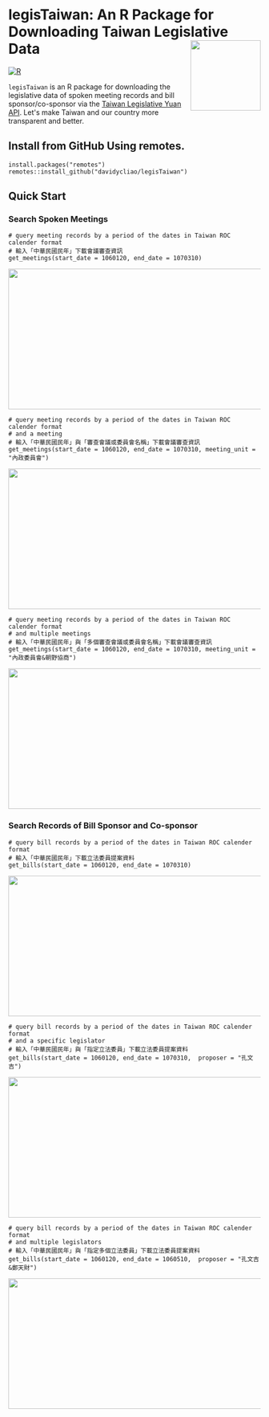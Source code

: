 # legisTaiwan: An R Package for Downloading Taiwan Legislative Data <img src="https://raw.githack.com/davidycliao/figures/master/hexsticker_tw.png" width="140" align="right" /> <br /> 

[![R](https://github.com/davidycliao/legisTaiwan/actions/workflows/r.yml/badge.svg)](https://github.com/davidycliao/legisTaiwan/actions/workflows/r.yml)

`legisTaiwan` is an R package for downloading the legislative data of spoken meeting records and bill sponsor/co-sponsor via the [Taiwan Legislative Yuan API](https://www.ly.gov.tw/Home/Index.aspx). Let's make Taiwan and our country more transparent and better. 




## Install from GitHub Using remotes.

```
install.packages("remotes")
remotes::install_github("davidycliao/legisTaiwan")
```

## Quick Start

### Search Spoken Meetings

```
# query meeting records by a period of the dates in Taiwan ROC calender format
# 輸入「中華民國民年」下載會議審查資訊
get_meetings(start_date = 1060120, end_date = 1070310)
```
<p align="center">
  <img width="950" height="280" src="https://raw.githack.com/davidycliao/figures/master/1.png" >
</p>

```
# query meeting records by a period of the dates in Taiwan ROC calender format 
# and a meeting
# 輸入「中華民國民年」與「審查會議或委員會名稱」下載會議審查資訊
get_meetings(start_date = 1060120, end_date = 1070310, meeting_unit = "內政委員會")
```
<p align="center">
  <img width="950" height="280" src="https://raw.githack.com/davidycliao/figures/master/2.png" >
</p>

```
# query meeting records by a period of the dates in Taiwan ROC calender format 
# and multiple meetings
# 輸入「中華民國民年」與「多個審查會議或委員會名稱」下載會議審查資訊
get_meetings(start_date = 1060120, end_date = 1070310, meeting_unit = "內政委員會&朝野協商")
```
<p align="center">
  <img width="950" height="280" src="https://raw.githack.com/davidycliao/figures/master/3.png" >
</p>

### Search Records of Bill Sponsor and Co-sponsor

```
# query bill records by a period of the dates in Taiwan ROC calender format
# 輸入「中華民國民年」下載立法委員提案資料
get_bills(start_date = 1060120, end_date = 1070310)
```
<p align="center">
  <img width="950" height="280" src="https://raw.githack.com/davidycliao/figures/master/4.png" >
</p>

```
# query bill records by a period of the dates in Taiwan ROC calender format 
# and a specific legislator 
# 輸入「中華民國民年」與「指定立法委員」下載立法委員提案資料
get_bills(start_date = 1060120, end_date = 1070310,  proposer = "孔文吉")
```
<p align="center">
  <img width="950" height="280" src="https://raw.githack.com/davidycliao/figures/master/5.png" >
</p>


```
# query bill records by a period of the dates in Taiwan ROC calender format 
# and multiple legislators 
# 輸入「中華民國民年」與「指定多個立法委員」下載立法委員提案資料
get_bills(start_date = 1060120, end_date = 1060510,  proposer = "孔文吉&鄭天財")
```
<p align="center">
  <img width="950" height="260" src="https://raw.githack.com/davidycliao/figures/master/6.png" >
</p>


